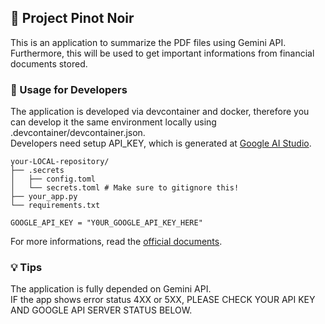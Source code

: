 ## :hatched_chick: Project Pinot Noir
This is an application to summarize the PDF files using Gemini API.
Furthermore, this will be used to get important informations from financial documents stored.

### :rocket: Usage for Developers
The application is developed via devcontainer and docker, therefore you can develop it the same environment locally using .devcontainer/devcontainer.json.<BR>
Developers need setup API_KEY, which is generated at [Google AI Studio](https://ai.google.dev/).


```tree
your-LOCAL-repository/
├── .secrets
│   ├── config.toml
│   └── secrets.toml # Make sure to gitignore this!
├── your_app.py
└── requirements.txt
```

```toml, secrets.toml
GOOGLE_API_KEY = "Y0UR_GOOGLE_API_KEY_HERE"
```

For more informations, read the [official documents](https://ai.google.dev/gemini-api/docs).

### :bulb: Tips
The application is fully depended on Gemini API.<BR>
IF the app shows error status 4XX or 5XX, PLEASE CHECK YOUR API KEY AND GOOGLE API SERVER STATUS BELOW.
